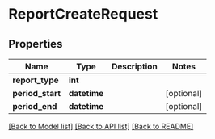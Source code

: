 # ReportCreateRequest

## Properties
Name | Type | Description | Notes
------------ | ------------- | ------------- | -------------
**report_type** | **int** |  | 
**period_start** | **datetime** |  | [optional] 
**period_end** | **datetime** |  | [optional] 

[[Back to Model list]](../README.md#documentation-for-models) [[Back to API list]](../README.md#documentation-for-api-endpoints) [[Back to README]](../README.md)


